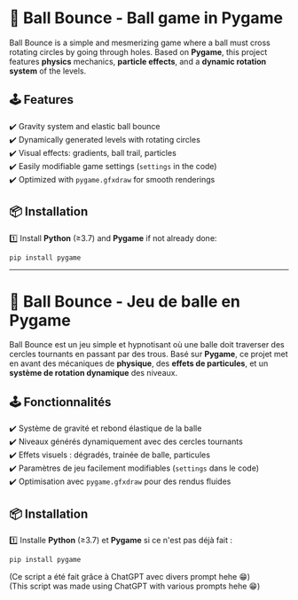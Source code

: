 # 🎾 Ball Bounce - Ball game in Pygame

Ball Bounce is a simple and mesmerizing game where a ball must cross rotating circles by going through holes. Based on **Pygame**, this project features **physics** mechanics, **particle effects**, and a **dynamic rotation system** of the levels.

## 🕹️ Features

✔️ Gravity system and elastic ball bounce  
✔️ Dynamically generated levels with rotating circles  
✔️ Visual effects: gradients, ball trail, particles  
✔️ Easily modifiable game settings (`settings` in the code)  
✔️ Optimized with `pygame.gfxdraw` for smooth renderings  

## 📦 Installation

1️⃣ Install **Python** (≥3.7) and **Pygame** if not already done:
```bash
pip install pygame
```

----------------------------------------------------------------------------------------

# 🎾 Ball Bounce - Jeu de balle en Pygame  

Ball Bounce est un jeu simple et hypnotisant où une balle doit traverser des cercles tournants en passant par des trous. Basé sur **Pygame**, ce projet met en avant des mécaniques de **physique**, des **effets de particules**, et un **système de rotation dynamique** des niveaux.

## 🕹️ Fonctionnalités  

✔️ Système de gravité et rebond élastique de la balle  
✔️ Niveaux générés dynamiquement avec des cercles tournants  
✔️ Effets visuels : dégradés, trainée de balle, particules  
✔️ Paramètres de jeu facilement modifiables (`settings` dans le code)  
✔️ Optimisation avec `pygame.gfxdraw` pour des rendus fluides  

## 📦 Installation  

1️⃣ Installe **Python** (≥3.7) et **Pygame** si ce n'est pas déjà fait :  
   ```bash
   pip install pygame
   ```


(Ce script a été fait grâce à ChatGPT avec divers prompt hehe 😁)  
(This script was made using ChatGPT with various prompts hehe 😁)
